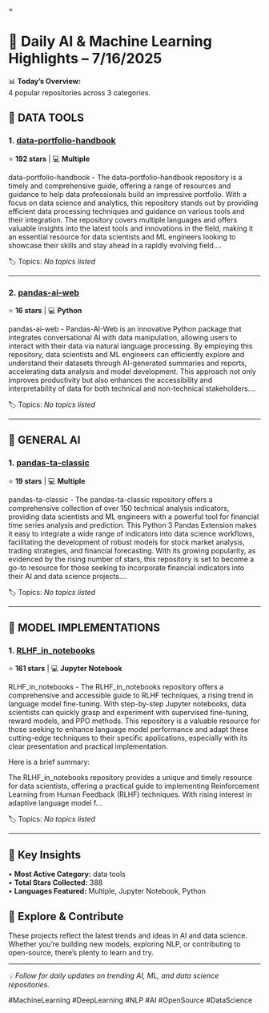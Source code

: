 =
# 🧠 Daily AI & Machine Learning Highlights – 7/16/2025



📊 **Today’s Overview:**  
4 popular repositories across 3 categories.


## 🚀 DATA TOOLS


### 1. [data-portfolio-handbook](https://github.com/dawnxchoo/data-portfolio-handbook)
⭐ **192 stars** | 💻 **Multiple**

 data-portfolio-handbook - The data-portfolio-handbook repository is a timely and comprehensive guide, offering a range of resources and guidance to help data professionals build an impressive portfolio. With a focus on data science and analytics, this repository stands out by providing efficient data processing techniques and guidance on various tools and their integration. The repository covers multiple languages and offers valuable insights into the latest tools and innovations in the field, making it an essential resource for data scientists and ML engineers looking to showcase their skills and stay ahead in a rapidly evolving field....

🏷️ Topics: _No topics listed_

---


### 2. [pandas-ai-web](https://github.com/sawyer-shi/pandas-ai-web)
⭐ **16 stars** | 💻 **Python**

 pandas-ai-web - Pandas-AI-Web is an innovative Python package that integrates conversational AI with data manipulation, allowing users to interact with their data via natural language processing. By employing this repository, data scientists and ML engineers can efficiently explore and understand their datasets through AI-generated summaries and reports, accelerating data analysis and model development. This approach not only improves productivity but also enhances the accessibility and interpretability of data for both technical and non-technical stakeholders....

🏷️ Topics: _No topics listed_

---



## 🚀 GENERAL AI


### 1. [pandas-ta-classic](https://github.com/xgboosted/pandas-ta-classic)
⭐ **19 stars** | 💻 **Multiple**

 pandas-ta-classic - The pandas-ta-classic repository offers a comprehensive collection of over 150 technical analysis indicators, providing data scientists and ML engineers with a powerful tool for financial time series analysis and prediction. This Python 3 Pandas Extension makes it easy to integrate a wide range of indicators into data science workflows, facilitating the development of robust models for stock market analysis, trading strategies, and financial forecasting. With its growing popularity, as evidenced by the rising number of stars, this repository is set to become a go-to resource for those seeking to incorporate financial indicators into their AI and data science projects....

🏷️ Topics: _No topics listed_

---



## 🚀 MODEL IMPLEMENTATIONS


### 1. [RLHF_in_notebooks](https://github.com/ash80/RLHF_in_notebooks)
⭐ **161 stars** | 💻 **Jupyter Notebook**

 RLHF_in_notebooks - The RLHF_in_notebooks repository offers a comprehensive and accessible guide to RLHF techniques, a rising trend in language model fine-tuning. With step-by-step Jupyter notebooks, data scientists can quickly grasp and experiment with supervised fine-tuning, reward models, and PPO methods. This repository is a valuable resource for those seeking to enhance language model performance and adapt these cutting-edge techniques to their specific applications, especially with its clear presentation and practical implementation. 

Here is a brief summary:

The RLHF_in_notebooks repository provides a unique and timely resource for data scientists, offering a practical guide to implementing Reinforcement Learning from Human Feedback (RLHF) techniques. With rising interest in adaptive language model f...

🏷️ Topics: _No topics listed_

---



## 🎯 Key Insights

• **Most Active Category:** data tools  
• **Total Stars Collected:** 388  
• **Languages Featured:** Multiple, Jupyter Notebook, Python

## 🚀 Explore & Contribute

These projects reflect the latest trends and ideas in AI and data science. Whether you’re building new models, exploring NLP, or contributing to open-source, there’s plenty to learn and try.

---

*💡 Follow for daily updates on trending AI, ML, and data science repositories.*

#MachineLearning #DeepLearning #NLP #AI #OpenSource #DataScience
